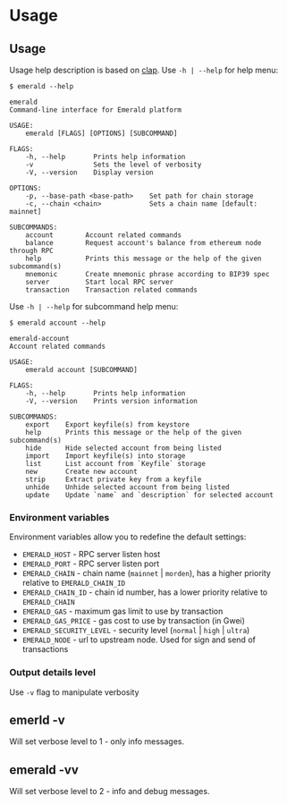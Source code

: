 # Usage

## Usage <a id="usage"></a>

Usage help description is based on [clap](https://clap.rs/). Use `-h | --help` for help menu:

```text
$ emerald --help

emerald
Command-line interface for Emerald platform

USAGE:
    emerald [FLAGS] [OPTIONS] [SUBCOMMAND]

FLAGS:
    -h, --help       Prints help information
    -v               Sets the level of verbosity
    -V, --version    Display version

OPTIONS:
    -p, --base-path <base-path>    Set path for chain storage
    -c, --chain <chain>            Sets a chain name [default: mainnet]

SUBCOMMANDS:
    account        Account related commands
    balance        Request account's balance from ethereum node through RPC
    help           Prints this message or the help of the given subcommand(s)
    mnemonic       Create mnemonic phrase according to BIP39 spec
    server         Start local RPC server
    transaction    Transaction related commands
```

Use `-h | --help` for subcommand help menu:

```text
$ emerald account --help

emerald-account
Account related commands

USAGE:
    emerald account [SUBCOMMAND]

FLAGS:
    -h, --help       Prints help information
    -V, --version    Prints version information

SUBCOMMANDS:
    export    Export keyfile(s) from keystore
    help      Prints this message or the help of the given subcommand(s)
    hide      Hide selected account from being listed
    import    Import keyfile(s) into storage
    list      List account from `Keyfile` storage
    new       Create new account
    strip     Extract private key from a keyfile
    unhide    Unhide selected account from being listed
    update    Update `name` and `description` for selected account
```

### Environment variables <a id="_environment_variables"></a>

Environment variables allow you to redefine the default settings:

* `EMERALD_HOST` - RPC server listen host
* `EMERALD_PORT` - RPC server listen port
* `EMERALD_CHAIN` - chain name \(`mainnet` \| `morden`\), has a higher priority relative to `EMERALD_CHAIN_ID`
* `EMERALD_CHAIN_ID` - chain id number, has a lower priority relative to `EMERALD_CHAIN`
* `EMERALD_GAS` - maximum gas limit to use by transaction
* `EMERALD_GAS_PRICE` - gas cost to use by transaction \(in Gwei\)
* `EMERALD_SECURITY_LEVEL` - security level \(`normal` \| `high` \| `ultra`\)
* `EMERALD_NODE` - url to upstream node. Used for sign and send of transactions

### Output details level <a id="_output_details_level"></a>

Use `-v` flag to manipulate verbosity

## emerld -v <a id="_emerld_v"></a>

Will set verbose level to 1 - only info messages.

## emerald -vv <a id="_emerald_vv"></a>

Will set verbose level to 2 - info and debug messages.

